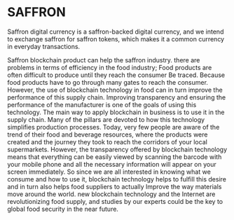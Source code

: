 # SAFFRON
Saffron digital currency is a saffron-backed digital currency, and we intend to exchange saffron for saffron tokens, which makes it a common currency in everyday transactions.

Saffron blockchain product can help the saffron industry.
there are problems in terms of efficiency in the food industry; Food products are often difficult to produce until they reach the consumer Be traced.
Because food products have to go through many gates to reach the consumer.
However, the use of blockchain technology in food can in turn improve the performance of this supply chain.
Improving transparency and ensuring the performance of the manufacturer is one of the goals of using this technology.
The main way to apply blockchain in business is to use it in the supply chain.
Many of the pillars are devoted to how this technology simplifies production processes.
Today, very few people are aware of the trend of their food and beverage resources, where the products were created and the journey they took to reach the corridors of your local supermarkets.
However, the transparency offered by blockchain technology means that everything can be easily viewed by scanning the barcode with your mobile phone and all the necessary information will appear on your screen immediately.
So since we are all interested in knowing what we consume and how to use it, blockchain technology helps to fulfill this desire and in turn also helps food suppliers to actually Improve the way materials move around the world.
new blockchain technology and the Internet are revolutionizing food supply, and studies by our experts could be the key to global food security in the near future.
